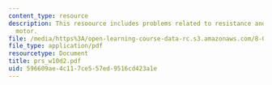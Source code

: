 ```yaml
---
content_type: resource
description: This resoource includes problems related to resistance and driving a
  motor.
file: /media/https%3A/open-learning-course-data-rc.s3.amazonaws.com/8-02t-electricity-and-magnetism-spring-2005/596609ae4c117ce557ed9516cd423a1e_prs_w10d2.pdf
file_type: application/pdf
resourcetype: Document
title: prs_w10d2.pdf
uid: 596609ae-4c11-7ce5-57ed-9516cd423a1e
---
```

